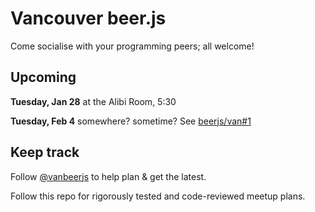 # Vancouver beer.js

Come socialise with your programming peers; all welcome!

## Upcoming

**Tuesday, Jan 28** at the Alibi Room, 5:30

**Tuesday, Feb 4** somewhere? sometime? See [beerjs/van#1](https://github.com/beerjs/van/issues/1)

## Keep track

Follow [@vanbeerjs](http://twitter.com/vanbeerjs) to help plan & get the latest.

Follow this repo for rigorously tested and code-reviewed meetup plans.

